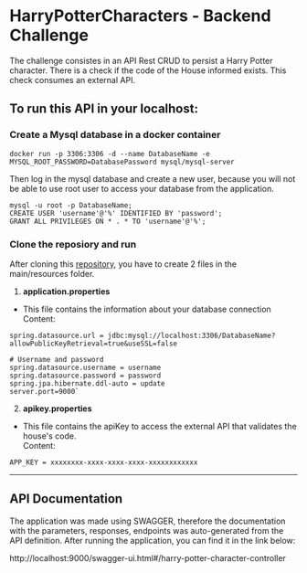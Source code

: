 # HarryPotterCharacters - Backend Challenge

The challenge consistes in an API Rest CRUD to persist a Harry Potter character. There is a check if the code of the House informed exists. This check consumes an external API. 

## To run this API in your localhost:

### Create a Mysql database in a docker container

`docker run -p 3306:3306 -d --name DatabaseName -e MYSQL_ROOT_PASSWORD=DatabasePassword mysql/mysql-server`

Then log in the mysql database and create a new user, because you will not be able to use root user to access your database from the application.

```
mysql -u root -p DatabaseName;
CREATE USER 'username'@'%' IDENTIFIED BY 'password';
GRANT ALL PRIVILEGES ON * . * TO 'username'@'%';
```

### Clone the reposiory and run

After cloning this [repository](https://github.com/FernandaBroch/HarryPotterCharacters.git), you have to create 2 files in the main/resources folder.

1. **application.properties**
  - This file contains the information about your database connection\
  Content:

```
spring.datasource.url = jdbc:mysql://localhost:3306/DatabaseName?allowPublicKeyRetrieval=true&useSSL=false

# Username and password
spring.datasource.username = username
spring.datasource.password = password
spring.jpa.hibernate.ddl-auto = update
server.port=9000`
```

2. **apikey.properties**
  - This file contains the apiKey to access the external API that validates the house's code.\
  Content:

`APP_KEY = xxxxxxxx-xxxx-xxxx-xxxx-xxxxxxxxxxxx`

---

## API Documentation

The application was made using SWAGGER, therefore the documentation with the parameters, responses, endpoints was auto-generated from the API definition.
After running the application, you can find it in the link below:

http://localhost:9000/swagger-ui.html#/harry-potter-character-controller


